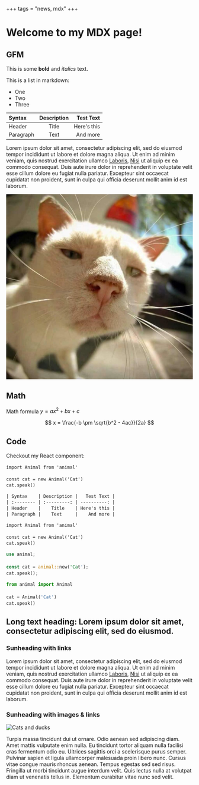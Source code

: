 +++
tags = "news, mdx"
+++

# Welcome to my MDX page!

## GFM

This is some **bold** and _italics_ text.

This is a list in markdown:

- One
- Two
- Three

| Syntax    | Description |   Test Text |
| :-------- | :---------: | ----------: |
| Header    |    Title    | Here's this |
| Paragraph |    Text     |    And more |

Lorem ipsum dolor sit amet, consectetur adipiscing elit, sed do eiusmod tempor incididunt ut labore et dolore magna aliqua. Ut enim ad minim veniam, quis nostrud exercitation ullamco [Laboris](https://www.youtube.com), [Nisi](https://www.youtube.com) ut aliquip ex ea commodo consequat. Duis aute irure dolor in reprehenderit in voluptate velit esse cillum dolore eu fugiat nulla pariatur. Excepteur sint occaecat cupidatat non proident, sunt in culpa qui officia deserunt mollit anim id est laborum.

![The Cat](./mew.png)

## Math

Math formula $y = ax^2 + bx + c$

$$
x = \frac{-b \pm \sqrt{b^2 - 4ac}}{2a}
$$

## Code

Checkout my React component:

```tsx label="awesome.tsx"
import Animal from 'animal'

const cat = new Animal('Cat')
cat.speak()
```

```mdx label="table.mdx"
| Syntax    | Description |   Test Text |
| :-------- | :---------: | ----------: |
| Header    |    Title    | Here's this |
| Paragraph |    Text     |    And more |
```

```tsx label="awesome.tsx" group="animal"
import Animal from 'animal'

const cat = new Animal('Cat')
cat.speak()
```

```rs label="awesome.rs" group="animal"
use animal;

const cat = animal::new('Cat');
cat.speak();
```

```py label="awesome.py" group="animal"
from animal import Animal

cat = Animal('Cat')
cat.speak()
```

## Long text heading: Lorem ipsum dolor sit amet, consectetur adipiscing elit, sed do eiusmod.

### Sunheading with links

Lorem ipsum dolor sit amet, consectetur adipiscing elit, sed do eiusmod tempor incididunt ut labore et dolore magna aliqua. Ut enim ad minim veniam, quis nostrud exercitation ullamco [Laboris](https://www.youtube.com), [Nisi](https://www.youtube.com) ut aliquip ex ea commodo consequat. Duis aute irure dolor in reprehenderit in voluptate velit esse cillum dolore eu fugiat nulla pariatur. Excepteur sint occaecat cupidatat non proident, sunt in culpa qui officia deserunt mollit anim id est laborum.

### Sunheading with images & links

![Cats and ducks](https://i.imgur.com/DIhbSrb.jpeg)

Turpis massa tincidunt dui ut ornare. Odio aenean sed adipiscing diam. Amet mattis vulputate enim nulla. Eu tincidunt tortor aliquam nulla facilisi cras fermentum odio eu. Ultrices sagittis orci a scelerisque purus semper. Pulvinar sapien et ligula ullamcorper malesuada proin libero nunc. Cursus vitae congue mauris rhoncus aenean. Tempus egestas sed sed risus. Fringilla ut morbi tincidunt augue interdum velit. Quis lectus nulla at volutpat diam ut venenatis tellus in. Elementum curabitur vitae nunc sed velit.
